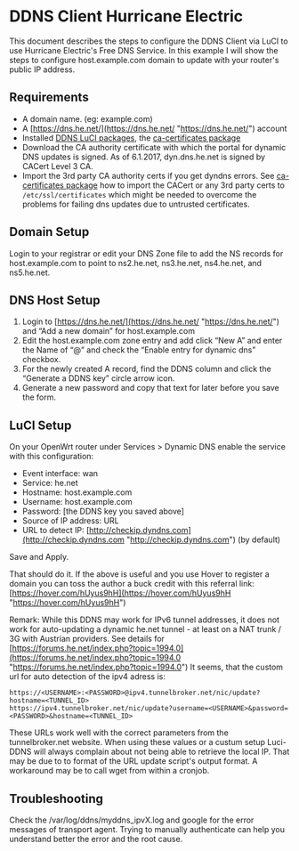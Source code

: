 # DDNS Client Hurricane Electric

This document describes the steps to configure the DDNS Client via LuCI to use Hurricane Electric's Free DNS Service. In this example I will show the steps to configure host.example.com domain to update with your router's public IP address.

## Requirements

- A domain name. (eg: example.com)
- A [https://dns.he.net/](https://dns.he.net/ "https://dns.he.net/") account
- Installed [DDNS LuCI packages](/docs/guide-user/services/ddns/client#installation "docs:guide-user:services:ddns:client"), the [ca-certificates package](/docs/guide-user/services/ddns/client#ssl_support "docs:guide-user:services:ddns:client")
- Download the CA authority certificate with which the portal for dynamic DNS updates is signed. As of 6.1.2017, dyn.dns.he.net is signed by CACert Level 3 CA.
- Import the 3rd party CA authority certs if you get dyndns errors. See [ca-certificates package](/docs/guide-user/services/ddns/client#ssl_support "docs:guide-user:services:ddns:client") how to import the CACert or any 3rd party certs to `/etc/ssl/certificates` which might be needed to overcome the problems for failing dns updates due to untrusted certificates.

## Domain Setup

Login to your registrar or edit your DNS Zone file to add the NS records for host.example.com to point to ns2.he.net, ns3.he.net, ns4.he.net, and ns5.he.net.

## DNS Host Setup

1. Login to [https://dns.he.net/](https://dns.he.net/ "https://dns.he.net/") and “Add a new domain” for host.example.com
2. Edit the host.example.com zone entry and add click “New A” and enter the Name of “@” and check the “Enable entry for dynamic dns” checkbox.
3. For the newly created A record, find the DDNS column and click the “Generate a DDNS key” circle arrow icon.
4. Generate a new password and copy that text for later before you save the form.

## LuCI Setup

On your OpenWrt router under Services &gt; Dynamic DNS enable the service with this configuration:

- Event interface: wan
- Service: he.net
- Hostname: host.example.com
- Username: host.example.com
- Password: \[the DDNS key you saved above]
- Source of IP address: URL
- URL to detect IP: [http://checkip.dyndns.com](http://checkip.dyndns.com "http://checkip.dyndns.com") (by default)

Save and Apply.

That should do it. If the above is useful and you use Hover to register a domain you can toss the author a buck credit with this referral link: [https://hover.com/hUyus9hH](https://hover.com/hUyus9hH "https://hover.com/hUyus9hH")

Remark: While this DDNS may work for IPv6 tunnel addresses, it does not work for auto-updating a dynamic he.net tunnel - at least on a NAT trunk / 3G with Austrian providers. See details for [https://forums.he.net/index.php?topic=1994.0](https://forums.he.net/index.php?topic=1994.0 "https://forums.he.net/index.php?topic=1994.0") It seems, that the custom url for auto detection of the ipv4 adress is:

```
https://<USERNAME>:<PASSWORD>@ipv4.tunnelbroker.net/nic/update?hostname=<TUNNEL_ID>
https://ipv4.tunnelbroker.net/nic/update?username=<USERNAME>&password=<PASSWORD>&hostname=<TUNNEL_ID>
```

These URLs work well with the correct parameters from the tunnelbroker.net website. When using these values or a custum setup Luci-DDNS will always complain about not being able to retrieve the local IP. That may be due to to format of the URL update script's output format. A workaround may be to call wget from within a cronjob.

## Troubleshooting

Check the /var/log/ddns/myddns\_ipvX.log and google for the error messages of transport agent. Trying to manually authenticate can help you understand better the error and the root cause.

